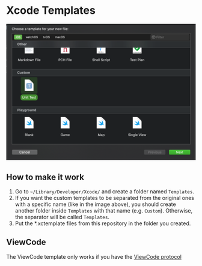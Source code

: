 # Xcode Templates

![](Screenshot.png)

## How to make it work

1. Go to `~/Library/Developer/Xcode/` and create a folder named `Templates`.
2. If you want the custom templates to be separated from the original ones with a specific name (like in the image above), you should create another folder inside `Templates` with that name (e.g. `Custom`). Otherwise, the separator will be called `Templates`.
3. Put the *.xctemplate files from this repository in the folder you created.

## ViewCode

The ViewCode template only works if you have the [ViewCode protocol](https://gist.github.com/ccal2/048f1e609b1343025a2a6ec2db8fa9f9)